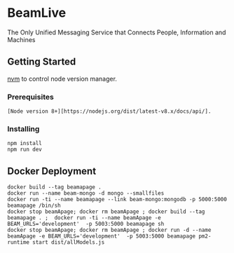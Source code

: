 # BeamLive

The Only Unified Messaging Service
that Connects People, Information and Machines

## Getting Started

[nvm](https://github.com/creationix/nvm) to control node version manager.


### Prerequisites

```
[Node version 8+][https://nodejs.org/dist/latest-v8.x/docs/api/].
```

### Installing

```
npm install
npm run dev 
```

## Docker Deployment
```
docker build --tag beamapage .
docker run --name beam-mongo -d mongo --smallfiles
docker run -ti --name beamapage --link beam-mongo:mongodb -p 5000:5000 beamapage /bin/sh
docker stop beamApage; docker rm beamApage ; docker build --tag beamapage . ;  docker run -ti --name beamApage -e BEAM_URLS='development'  -p 5003:5000 beamapage sh  
docker stop beamApage; docker rm beamApage ; docker run -d --name beamApage -e BEAM_URLS='development'  -p 5003:5000 beamapage pm2-runtime start dist/allModels.js
```
